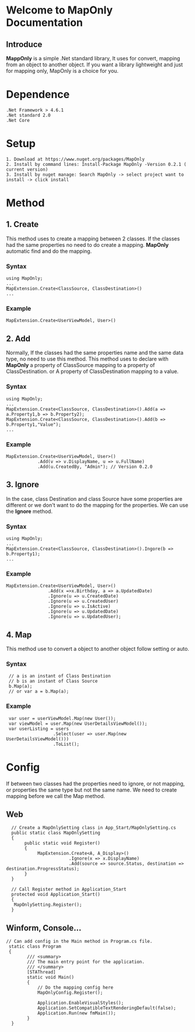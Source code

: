 
# Welcome to MapOnly Documentation
## Introduce

**MappOnly** is a simple .Net standard library, It uses for convert, mapping from an object to another object. If you want a library lightweight and just for mapping only, MapOnly is a choice for you.
# Dependence
``````
.Net Framework > 4.6.1
.Net standard 2.0
.Net Core
``````
# Setup
``` 
1. Download at https://www.nuget.org/packages/MapOnly
2. Install by command lines: Install-Package MapOnly -Version 0.2.1 ( current version)
3. Install by nuget manage: Search MapOnly -> select project want to install -> click install
```

# Method
## 1. Create
This method uses to create a mapping between 2 classes. If the classes had the same properties no need to do create a mapping. **MapOnly** automatic find and do the mapping.

### Syntax
```
using MapOnly;
...
MapExtension.Create<ClassSource, ClassDestination>()
...
``` 
### Example
```
MapExtension.Create<UserViewModel, User>()
``` 
## 2. Add

Normally, If the classes had the same properties name and the same data type, no need to use this method. This method uses to declare with **MapOnly**  a property of ClassSource mapping to a property of ClassDestination. or A property of ClassDestination mapping to a value.

### Syntax
```
using MapOnly;
...
MapExtension.Create<ClassSource, ClassDestination>().Add(a => a.Property1,b => b.Property2);
MapExtension.Create<ClassSource, ClassDestination>().Add(b => b.Property1,"Value");
...
```
### Example
```
MapExtension.Create<UserViewModel, User>()
			.Add(v => v.DisplayName, u => u.FullName)
			.Add(u.CreatedBy, "Admin"); // Version 0.2.0
```
## 3. Ignore
In the case, class Destination and class Source have some properties are different or we don't want to do the mapping for the properties.  We can use the **Ignore** method.

### Syntax
```
using MapOnly;
...
MapExtension.Create<ClassSource, ClassDestination>().Ingore(b => b.Property1); 
...
```
### Example
```
MapExtension.Create<UserViewModel, User>()
                .Add(x =>x.Birthday, a => a.UpdatedDate)
                .Ignore(u => u.CreatedDate)
                .Ignore(u => u.CreatedUser)
                .Ignore(u => u.IsActive)
                .Ignore(u => u.UpdatedDate)
                .Ignore(u => u.UpdatedUser);
``` 
## 4. Map
This method use to convert a object to another object follow setting or auto.

### Syntax
```
 // a is an instant of Class Destination
 // b is an instant of Class Source
 b.Map(a);
 // or var a = b.Map(a);
```
### Example
```
 var user = userViewModel.Map(new User());
 var viewModel = user.Map(new UserDetailsViewModel());
 var userListing = users
                  .Select(user => user.Map(new UserDetailsViewModel()))
                  .ToList();
``` 

# Config
If between two classes had the properties need to ignore, or not mapping, or properties the same type but not the same name. We need to create mapping before we call the Map method.
## Web
```
  // Create a MapOnlySetting class in App_Start/MapOnlySetting.cs 
  public static class MapOnlySetting
  {
	   public static void Register()
	   {
		    MapExtension.Create<A, A_Display>()
				        .Ignore(x => x.DisplayName)
					    .Add(source => source.Status, destination => destination.ProgressStatus);
	   }
  }

  // Call Register method in Application_Start
  protected void Application_Start() 
  {  
   MapOnlySetting.Register(); 
  }
```
## Winform, Console...
```
// Can add config in the Main method in Program.cs file.
 static class Program
 {
        /// <summary>
        /// The main entry point for the application.
        /// </summary>
        [STAThread]
        static void Main()
        {
	        // Do the mapping config here
            MapOnlyConfig.Register();

            Application.EnableVisualStyles();
            Application.SetCompatibleTextRenderingDefault(false);
            Application.Run(new fmMain());
        } 
  }
```
